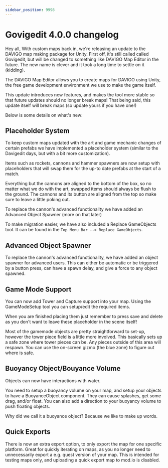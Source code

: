```yaml
---
sidebar_position: 9998
---
```

# Govigedit 4.0.0 changelog

Hey all,
With custom maps back in, we're releasing an update to the DAVIGO map making package for Unity. First off, it's still called called Govigedit, but will be changed to something like DAVIGO Map Editor in the future. The new name is clever and it took a long time to settle on it (kidding). 

The DAVIGO Map Editor allows you to create maps for DAVIGO using Unity, the free game development environment we use to make the game itself.

This update introduces new features, and makes the tool more stable so that future updates should no longer break maps! That being said, this update itself will break maps (so update yours if you have one!)

Below is some details on what's new:

## Placeholder System

To keep custom maps updated with the art and game mechanic changes of certain prefabs we have implemented a placeholder system (similar to the Davigedit days, but with a bit more customization). 

Items such as rockets, cannons and hammer spawners are now setup with placeholders that will swap them for the up-to date prefabs at the start of a match. 

Everything but the cannons are aligned to the bottom of the box, so no matter what we do with the art, swapped items should always be flush to the ground. The cannons and its button are aligned from the top so make sure to leave a little poking out.

To replace the cannon's advanced functionality we have added an Advanced Object Spawner (more on that later)

To make migration easier, we have also included a Replace GameObjects tool. It can be found in the `Top Menu Bar --> Replace GameObjects`.

## Advanced Object Spawner

To replace the cannon's advanced functionality, we have added an object spawner for advanced users. This can either be automatic or be triggered by a button press, can have a spawn delay, and give a force to any object spawned.

## Game Mode Support

You can now add Tower and Capture support into your map.
Using the GameModeSetup tool you can setup/edit the required items. 

When you are finished placing them just remember to press save and delete as you don't want to leave these placeholder in the scene itself!

Most of the gamemode objects are pretty straightforward to set-up, however the tower piece field is a little more involved. This basically sets up a safe zone where tower pieces can be. Any pieces outside of this area will respawn. You can use the on-screen gizmo (the blue zone) to figure out where is safe.

## Buoyancy Object/Bouyance Volume

Objects can now have interactions with water.

You need to setup a buoyancy volume on your map, and setup your objects to have a BuoyanceObject component. They can cause splashes, get some drag, and/or float. You can also add a direction to your buoyancy volume to push floating objects.

Why did we call it a buoyance object? Because we like to make up words.

## Quick Exports

There is now an extra export option, to only export the map for one specific platform. Great for quickly iterating on maps, as you no longer need to unnecessarily export a e.g. quest version of your map. This is intended for testing maps only, and uploading a quick export map to mod.io is disabled.
